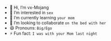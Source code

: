 - 👋 Hi, I’m vx-Mojang
- 👀 I’m interested in `sex`
- 🌱 I’m currently learning `your mom`
- 💞️ I’m looking to collaborate `on the bed with her`
- 😄 Pronouns: `Big/Ego`
- ⚡ Fun fact: `I was with your Mom last night`

<!---
vx-Mojang/vx-Mojang is a ✨ special ✨ repository because its `README.md` (this file) appears on your GitHub profile.
You can click the Preview link to take a look at your changes.

REALLY?! NO!!
--->
